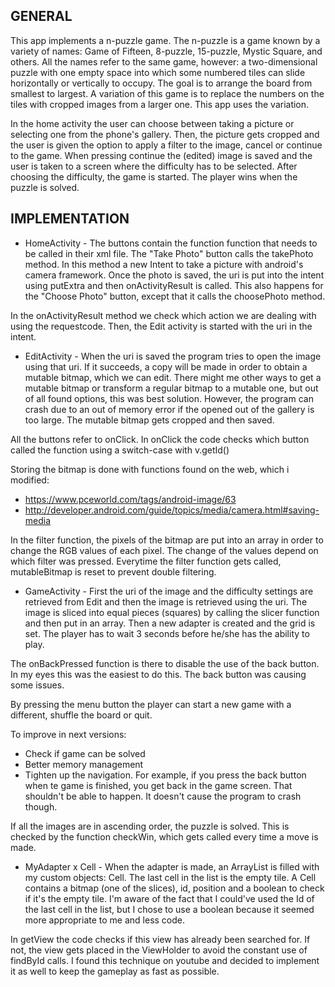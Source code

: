 ## GENERAL ## 

This app implements a n-puzzle game. The n-puzzle is a game known by a variety of names: Game of Fifteen, 8-puzzle, 15-puzzle, Mystic Square, and others. All the names refer to the same game, however: a two-dimensional puzzle with one empty space into which some numbered tiles can slide horizontally or vertically to occupy. The goal is to arrange the board from smallest to largest. A variation of this game is to replace the numbers on the tiles with cropped images from a larger one. This app uses the variation. 

In the home activity the user can choose between taking a picture or selecting one from the phone's gallery. Then, the picture gets cropped and the user is given the option to apply a filter to the image, cancel or continue to the game. When pressing continue the (edited) image is saved and the user is taken to a screen where the difficulty has to be selected. After choosing the difficulty, the game is started. The player wins when the puzzle is solved. 

## IMPLEMENTATION ##  

- HomeActivity - 
The buttons contain the function function that needs to be called in their xml file. 
The "Take Photo" button calls the takePhoto method. In this method a new Intent to take a picture with android's camera framework. Once the photo is saved, the uri is put into the intent using putExtra and then onActivityResult is called. This also happens for the "Choose Photo" button, except that it calls the choosePhoto method. 

In the onActivityResult method we check which action we are dealing with using the requestcode. Then, the Edit activity is started with the uri in the intent. 


- EditActivity - 
When the uri is saved the program tries to open the image using that uri. If it succeeds, a copy will be made in order to obtain a mutable bitmap, which we can edit. 
There might me other ways to get a mutable bitmap or transform a regular bitmap to a mutable one, but out of all found options, this was best solution. However, the program can crash due to an out of memory error if the opened out of the gallery is too large. The mutable bitmap gets cropped and then saved. 

All the buttons refer to onClick. In onClick the code checks which button called the function using a switch-case with v.getId()  

Storing the bitmap is done with functions found on the web, which i modified:  
- https://www.pceworld.com/tags/android-image/63
- http://developer.android.com/guide/topics/media/camera.html#saving-media

In the filter function, the pixels of the bitmap are put into an array in order to change the RGB values of each pixel. The change of the values depend on which filter was pressed. Everytime the filter function gets called, mutableBitmap is reset to prevent double filtering. 


- GameActivity - 
First the uri of the image and the difficulty settings are retrieved from Edit and then the image is retrieved using the uri. The image is sliced into equal pieces (squares) by calling the slicer function and then put in an array. Then a new adapter is created and the grid is set. The player has to wait 3 seconds before he/she has the ability to play. 

The onBackPressed function is there to disable the use of the back button. In my eyes this was the easiest to do this. The back button was causing some issues. 

By pressing the menu button the player can start a new game with a different, shuffle the board or quit. 

To improve in next versions:
- Check if game can be solved
- Better memory management
- Tighten up the navigation. For example, if you press the back button when te game is finished, you get back in the game screen. That shouldn't be able to happen. It doesn't cause the program to crash though. 

If all the images are in ascending order, the puzzle is solved. This is checked by the function checkWin, which gets called every time a move is made.


- MyAdapter x Cell -
When the adapter is made, an ArrayList is filled with my custom objects: Cell. The last cell in the list is the empty tile.  A Cell contains a bitmap (one of the slices), id, position and a boolean to check if it's the empty tile. I'm aware of the fact that I could've used the Id of the last cell in the list, but I chose to use a boolean because it seemed more appropriate to me and less code. 

In getView the code checks if this view has already been searched for. If not, the view gets placed in the ViewHolder to avoid the constant use of findById calls. 
I found this technique on youtube and decided to implement it as well to keep the gameplay as fast as possible. 







